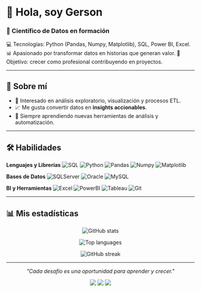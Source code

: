 # 👋 Hola, soy Gerson

### 📌 Científico de Datos en formación

💻 Tecnologías: Python (Pandas, Numpy, Matplotlib), SQL, Power BI, Excel.
📊 Apasionado por transformar datos en historias que generan valor.
🚀 Objetivo: crecer como profesional contribuyendo en proyectos.

---

## 🙋 Sobre mí

* 🔎 Interesado en análisis exploratorio, visualización y procesos ETL.
* 📈 Me gusta convertir datos en **insights accionables**.
* 🌱 Siempre aprendiendo nuevas herramientas de análisis y automatización.

---

## 🛠️ Habilidades

**Lenguajes y Librerías**
![SQL](https://img.shields.io/badge/SQL-4479A1?style=for-the-badge\&logo=database\&logoColor=white)
![Python](https://img.shields.io/badge/Python-3776AB?style=for-the-badge\&logo=python\&logoColor=white)
![Pandas](https://img.shields.io/badge/Pandas-150458?style=for-the-badge\&logo=pandas\&logoColor=white)
![Numpy](https://img.shields.io/badge/Numpy-013243?style=for-the-badge\&logo=numpy\&logoColor=white)
![Matplotlib](https://img.shields.io/badge/Matplotlib-11557c?style=for-the-badge)


**Bases de Datos**
![SQLServer](https://img.shields.io/badge/SQL%20Server-CC2927?style=for-the-badge\&logo=microsoftsqlserver\&logoColor=white)
![Oracle](https://img.shields.io/badge/Oracle-F80000?style=for-the-badge\&logo=oracle\&logoColor=white)
![MySQL](https://img.shields.io/badge/MySQL-4479A1?style=for-the-badge\&logo=mysql\&logoColor=white)


**BI y Herramientas**
![Excel](https://img.shields.io/badge/Excel-217346?style=for-the-badge\&logo=microsoftexcel\&logoColor=white)
![PowerBI](https://img.shields.io/badge/Power%20BI-F2C811?style=for-the-badge\&logo=powerbi\&logoColor=black)
![Tableau](https://img.shields.io/badge/Tableau-E97627?style=for-the-badge\&logo=tableau\&logoColor=white)
![Git](https://img.shields.io/badge/Git-F05032?style=for-the-badge\&logo=git\&logoColor=white)

---

## 📊 Mis estadísticas

<p align="center">
  <img src="https://github-readme-stats.vercel.app/api?username=GersonJC&show_icons=true&theme=default&bg_color=ffffff&title_color=000000&text_color=000000" alt="GitHub stats" />
</p>

<p align="center">
  <img src="https://github-readme-stats.vercel.app/api/top-langs/?username=GersonJC&layout=compact&theme=default&bg_color=ffffff&title_color=000000&text_color=000000" alt="Top languages" />
</p>

<p align="center">
  <img src="https://streak-stats.demolab.com?user=GersonJC&theme=default&background=FFFFFF&ring=000000&fire=000000&currStreakLabel=000000" alt="GitHub streak" />
</p>

---

<p align="center"><em>"Cada desafío es una oportunidad para aprender y crecer."</em></p>

<p align="center">
  <a href="https://www.linkedin.com/in/gersoncarranza/"><img src="https://img.shields.io/badge/LinkedIn-0A66C2?style=for-the-badge&logo=linkedin&logoColor=white" /></a>
  <a href="https://www.instagram.com/jota.carranza/"><img src="https://img.shields.io/badge/Instagram-E4405F?style=for-the-badge&logo=instagram&logoColor=white" /></a>
  <a href="https://github.com/GersonJC"><img src="https://img.shields.io/badge/GitHub-181717?style=for-the-badge&logo=github&logoColor=white" /></a>
</p>



<!--
**GersonJC/GersonJC** is a ✨ _special_ ✨ repository because its `README.md` (this file) appears on your GitHub profile.

Here are some ideas to get you started:

- 🔭 I’m currently working on ...
- 🌱 I’m currently learning ...
- 👯 I’m looking to collaborate on ...
- 🤔 I’m looking for help with ...
- 💬 Ask me about ...
- 📫 How to reach me: ...
- 😄 Pronouns: ...
- ⚡ Fun fact: ...
-->
